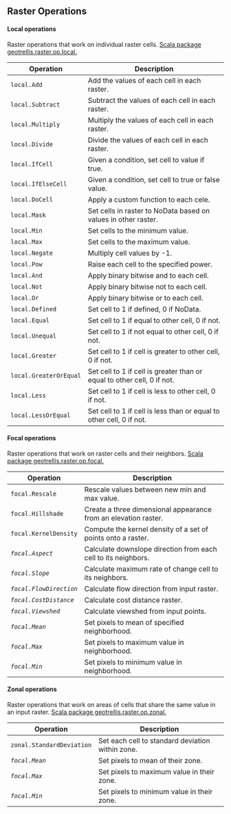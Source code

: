 Raster Operations
-----------------
#### Local operations 

Raster operations that work on individual raster cells.  [Scala package geotrellis.raster.op.local.](http://azavea.github.com/geotrellis/latest/api/#geotrellis.raster.op.local.package)

<table class="bordered-table zebra-striped">
      <thead>
          <tr>
            <th>Operation</th>
            <th>Description</th>
          </tr>
        </thead>
        <tbody>
<tr><td><code>local.Add</code></td><td>Add the values of each cell in each raster.</td></tr>
<tr><td><code>local.Subtract</code></td><td>Subtract the values of each cell in each raster.</td></tr>
<tr><td><code>local.Multiply</code></td><td>Multiply the values of each cell in each raster.</td></tr>
<tr><td><code>local.Divide</code></td><td>Divide the values of each cell in each raster.</td></tr>
<tr><td><code>local.IfCell</code></td><td>Given a condition, set cell to value if true.</td></tr>
<tr><td><code>local.IfElseCell</code></td><td>Given a condition, set cell to true or false value.</td></tr>
<tr><td><code>local.DoCell</code></td><td>Apply a custom function to each cele.</td></tr>
<tr><td><code>local.Mask</code></td><td>Set cells in raster to NoData based on values in other raster.</td></tr>
<tr><td><code>local.Min</code></td><td>Set cells to the minimum value.</td></tr>
<tr><td><code>local.Max</code></td><td>Set cells to the maximum value.</td></tr>
<tr><td><code>local.Negate</code></td><td>Multiply cell values by -1.</td></tr>
<tr><td><code>local.Pow</code></td><td>Raise each cell to the specified power.</td></tr>
<tr><td><code>local.And</code></td><td>Apply binary bitwise and to each cell.</td></tr>
<tr><td><code>local.Not</code></td><td>Apply binary bitwise not to each cell.</td></tr>
<tr><td><code>local.Or</code></td><td>Apply binary bitwise or to each cell.</td></tr>
<tr><td><code>local.Defined</code></td><td>Set cell to 1 if defined, 0 if NoData.</td></tr>
<tr><td><code>local.Equal</code></td><td>Set cell to 1 if equal to other cell, 0 if not.</td></tr>
<tr><td><code>local.Unequal</code></td><td>Set cell to 1 if not equal to other cell, 0 if not.</td></tr>
<tr><td><code>local.Greater</code></td><td>Set cell to 1 if cell is greater to other cell, 0 if not.</td></tr>
<tr><td><code>local.GreaterOrEqual</code></td><td>Set cell to 1 if cell is greater than or equal to other cell, 0 if not.</td></tr>
<tr><td><code>local.Less</code></td><td>Set cell to 1 if cell is less to other cell, 0 if not.</td></tr>
<tr><td><code>local.LessOrEqual</code></td><td>Set cell to 1 if cell is less than or equal to other cell, 0 if not.</td></tr>
</tbody>
</table>

#### Focal operations
Raster operations that work on raster cells and their neighbors.  [Scala package geotrellis.raster.op.focal.](http://azavea.github.com/geotrellis/latest/api/#geotrellis.raster.op.focal.package)

<table class="bordered-table zebra-striped">
      <thead>
          <tr>
            <th>Operation</th>
            <th>Description</th>
          </tr>
        </thead>
        <tbody>
<tr><td><code>focal.Rescale</code></td><td>Rescale values between new min and max value.</td></tr>
<tr><td><code>focal.Hillshade</code></td><td>Create a three dimensional appearance from an elevation raster.</td></tr>
<tr><td><code>focal.KernelDensity</code></td><td>Compute the kernel density of a set of points onto a raster.</td></tr>
<tr><td><code><i>focal.Aspect</i></code></td><td>Calculate downslope direction from each cell to its neighbors.</td></tr>
<tr><td><code><i>focal.Slope</i></code></td><td>Calculate maximum rate of change cell to its neighbors.</td></tr>
<tr><td><code><i>focal.FlowDirection</i></code></td><td>Calculate flow direction from input raster.</td></tr>
<tr><td><code><i>focal.CostDistance</i></code></td><td>Calculate cost distance raster.</td></tr>
<tr><td><code><i>focal.Viewshed</i></code></td><td>Calculate viewshed from input points.</td></tr>
<tr><td><code><i>focal.Mean</i></code></td><td>Set pixels to mean of specified neighborhood.</td></tr>
<tr><td><code><i>focal.Max</i></code></td><td>Set pixels to maximum value in neighborhood.</td></tr>
<tr><td><code><i>focal.Min</i></code></td><td>Set pixels to minimum value in neighborhood.</td></tr>
</tbody>
</table>


#### Zonal operations
Raster operations that work on areas of cells that share the same value in an input raster. [Scala package geotrellis.raster.op.zonal.](http://azavea.github.com/geotrellis/latest/api/#geotrellis.raster.op.zonal.package)

<table class="bordered-table zebra-striped">
      <thead>
          <tr>
            <th>Operation</th>
            <th>Description</th>
          </tr>
        </thead>
        <tbody>
<tr><td><code>zonal.StandardDeviation</code></td><td>Set each cell to standard deviation within zone.</td></tr>
<tr><td><code><i>focal.Mean</i></code></td><td>Set pixels to mean of their zone.</td></tr>
<tr><td><code><i>focal.Max</i></code></td><td>Set pixels to maximum value in their zone.</td></tr>
<tr><td><code><i>focal.Min</i></code></td><td>Set pixels to minimum value in their zone.</td></tr>
</tbody>
</table>
